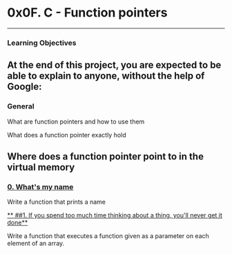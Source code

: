# **0x0F. C - Function pointers**
---
### **Learning Objectives**

At the end of this project, you are expected to be able to explain to anyone, without the help of Google:
---

### **General**

What are function pointers and how to use them

What does a function pointer exactly hold

Where does a function pointer point to in the virtual memory
---

### [**0. What's my name**](0-print_name.c)

Write a function that prints a name

[** ##1. If you spend too much time thinking about a thing, you'll never get it done**](1-array_iterator.c)

Write a function that executes a function given as a parameter on each element of an array.
